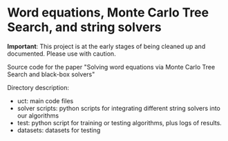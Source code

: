 # Word equations, Monte Carlo Tree Search, and string solvers

**Important**: This project is at the early stages of being cleaned up and documented. Please use with caution.

Source code for the paper "Solving word equations via Monte Carlo Tree Search and black-box solvers"

Directory description:
  - uct: main code files
  - solver scripts: python scripts for integrating different string solvers into our algorithms
  - test: python script for training or testing algorithms, plus logs of results.
  - datasets: datasets for testing
  

